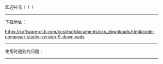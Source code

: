 欢迎补充！！！

---

下载地址：

https://software-dl.ti.com/ccs/esd/documents/ccs_downloads.html#code-composer-studio-version-9-downloads

---

使用时遇到的问题：





---


